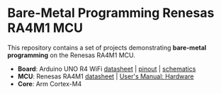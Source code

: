 # Bare-Metal Programming Renesas RA4M1 MCU
This repository contains a set of projects demonstrating **bare-metal programming** on the Renesas RA4M1 MCU.

- **Board**: Arduino UNO R4 WiFi [datasheet](https://docs.arduino.cc/resources/datasheets/ABX00087-datasheet.pdf) | [pinout](https://docs.arduino.cc/resources/pinouts/ABX00087-full-pinout.pdf) | [schematics](https://docs.arduino.cc/resources/schematics/ABX00087-schematics.pdf)  
- **MCU**: Renesas RA4M1 [datasheet](https://www.renesas.com/en/document/dst/ra4m1-group-datasheet?r=1054146) | [User's Manual: Hardware](https://www.renesas.com/en/document/mah/renesas-ra4m1-group-users-manual-hardware?r=1054146)  
- **Core**: Arm Cortex-M4
